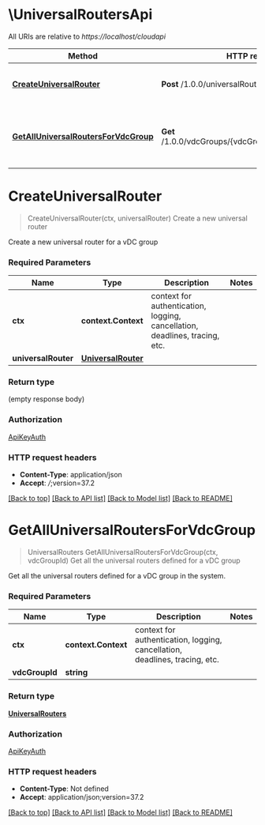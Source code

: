 # \UniversalRoutersApi

All URIs are relative to *https://localhost/cloudapi*

Method | HTTP request | Description
------------- | ------------- | -------------
[**CreateUniversalRouter**](UniversalRoutersApi.md#CreateUniversalRouter) | **Post** /1.0.0/universalRouters | Create a new universal router
[**GetAllUniversalRoutersForVdcGroup**](UniversalRoutersApi.md#GetAllUniversalRoutersForVdcGroup) | **Get** /1.0.0/vdcGroups/{vdcGroupId}/universalRouters | Get all the universal routers defined for a vDC group


# **CreateUniversalRouter**
> CreateUniversalRouter(ctx, universalRouter)
Create a new universal router

Create a new universal router for a vDC group 

### Required Parameters

Name | Type | Description  | Notes
------------- | ------------- | ------------- | -------------
 **ctx** | **context.Context** | context for authentication, logging, cancellation, deadlines, tracing, etc.
  **universalRouter** | [**UniversalRouter**](UniversalRouter.md)|  | 

### Return type

 (empty response body)

### Authorization

[ApiKeyAuth](../README.md#ApiKeyAuth)

### HTTP request headers

 - **Content-Type**: application/json
 - **Accept**: *_/_*;version=37.2

[[Back to top]](#) [[Back to API list]](../README.md#documentation-for-api-endpoints) [[Back to Model list]](../README.md#documentation-for-models) [[Back to README]](../README.md)

# **GetAllUniversalRoutersForVdcGroup**
> UniversalRouters GetAllUniversalRoutersForVdcGroup(ctx, vdcGroupId)
Get all the universal routers defined for a vDC group

Get all the universal routers defined for a vDC group in the system. 

### Required Parameters

Name | Type | Description  | Notes
------------- | ------------- | ------------- | -------------
 **ctx** | **context.Context** | context for authentication, logging, cancellation, deadlines, tracing, etc.
  **vdcGroupId** | **string**|  | 

### Return type

[**UniversalRouters**](UniversalRouters.md)

### Authorization

[ApiKeyAuth](../README.md#ApiKeyAuth)

### HTTP request headers

 - **Content-Type**: Not defined
 - **Accept**: application/json;version=37.2

[[Back to top]](#) [[Back to API list]](../README.md#documentation-for-api-endpoints) [[Back to Model list]](../README.md#documentation-for-models) [[Back to README]](../README.md)


